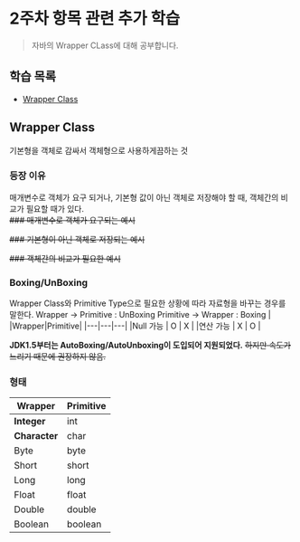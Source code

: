 # 2주차 항목 관련 추가 학습
> 자바의 Wrapper CLass에 대해 공부합니다.

## 학습 목록
- [Wrapper Class](#Wrapper-Class)

## Wrapper Class
기본형을 객체로 감싸서 객체형으로 사용하게끔하는 것
### 등장 이유
매개변수로 객체가 요구 되거나, 기본형 값이 아닌 객체로 저장해야 할 때, 객체간의 비교가 필요할 때가 있다.  
~~### 매개변수로 객체가 요구되는 예시~~

~~### 기본형이 아닌 객체로 저장되는 예시~~

~~### 객체간의 비교가 필요한 예시~~

### Boxing/UnBoxing
Wrapper Class와 Primitive Type으로 필요한 상황에 따라 자료형을 바꾸는 경우를 말한다.
Wrapper -> Primitive : UnBoxing
Primitive -> Wrapper : Boxing
|   |Wrapper|Primitive|
|---|---|---|
|Null 가능 |  O  |  X  |
|연산 가능 |  X | O |

**JDK1.5부터는 AutoBoxing/AutoUnboxing이 도입되어 지원되었다.**
~~하지만 속도가 느리기 때문에 권장하지 않음.~~
### 형태
|Wrapper|Primitive|
|---|---|
|**Integer** |int|
|**Character** | char  |
|Byte|byte|
|Short|short|
|Long|long|
|Float|float|
|Double|double|
|Boolean|boolean|
